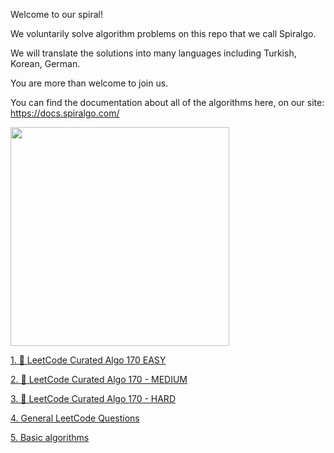  


Welcome to our spiral!

We voluntarily solve algorithm problems on this repo that we call Spiralgo.

We will translate the solutions into many languages including Turkish, Korean, German.

You are more than welcome to join us.

You can find the documentation about all of the algorithms here, on our site: https://docs.spiralgo.com/

<img src="https://raw.githubusercontent.com/spiralgo/algorithms/b87a92cdc15889730be62ef1e256db5b8ceb6a41/logo.jpg" data-canonical-src="https://avatars.githubusercontent.com/u/82793840?v=4" width="350" height="350" />
 

  [1. 🔶 LeetCode Curated Algo 170 EASY](https://www.spiralgo.com/1-.-leetcode-curated-algo-170-easy) 

  [2. 🔶 LeetCode Curated Algo 170 - MEDIUM](https://www.spiralgo.com/2.-leetcode-curated-algo-170-medium)
 
  [3. 🔶 LeetCode Curated Algo 170 - HARD](https://www.spiralgo.com/3.-leetcode-curated-algo-170-hard)

  [4. General LeetCode Questions](https://github.com/spiralgo/algorithms/wiki/4.-General-LeetCode-Questions)

  [5. Basic algorithms](https://github.com/spiralgo/algorithms/wiki/5.-Basic-algorithms)

